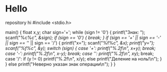 # Hello
repository
hi
#include <stdio.h>
 
main() {
   float x,y;
   char sign='+';
   while (sign != '0') {
      printf("Знак: ");
      scanf("%c%*c", &sign);
      if (sign == '0') { break; }
      if (sign == '+' || sign == '-' || sign == '*' || sign == '/') {
         printf("x=");
         scanf("%f%*c", &x);
         printf("y=");
         scanf("%f%*c", &y);
         switch (sign) {
            case '+':
               printf("%.2f\n", x+y);
               break;
 case '-':
               printf("%.2f\n", x-y);
               break;
            case '*':
               printf("%.2f\n", x*y);
               break;
            case '/':
               if (y != 0) printf("%.2f\n", x/y);
               else printf("Деление на ноль!\n");
         }
      }
      else printf("Неверно указан знак операции\n");
   }
}
